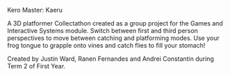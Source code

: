 Kero Master: Kaeru

A 3D platformer Collectathon created as a group project for the Games and Interactive Systems module. Switch between first and third person perspectives to move between catching and platforming modes. Use your frog tongue to grapple onto vines and catch flies to fill your stomach!

Created by Justin Ward, Ranen Fernandes and Andrei Constantin during Term 2 of First Year.
